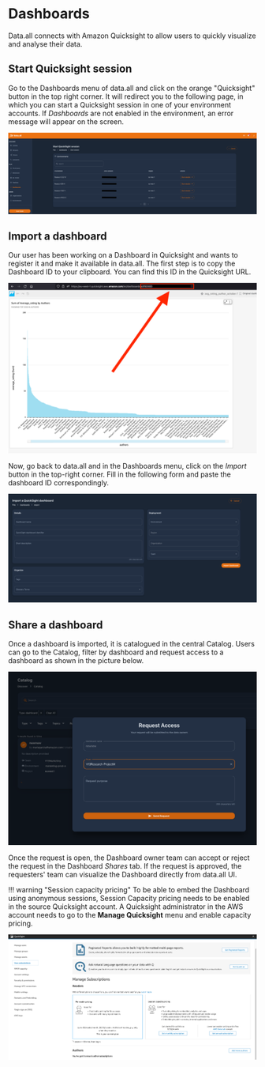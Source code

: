 # **Dashboards**

Data.all connects with Amazon Quicksight to allow users to quickly visualize and analyse their data.

## **Start Quicksight session**

Go to the Dashboards menu of data.all and click on the orange "Quicksight" button in the top right corner. It will 
redirect you to the following page, in which you can start a Quicksight session in one of your environment accounts.
If *Dashboards* are not enabled in the environment, an error message will appear on the screen.

![qs](pictures/dashboards/qs_1.png#zoom#shadow)

## **Import a dashboard**
Our user has been working on a Dashboard in Quicksight and wants to register it and make it available in data.all. 
The first step is to copy the Dashboard ID to your clipboard. You can find this ID in the Quicksight URL.

![qs](pictures/dashboards/qs_2.png#zoom#shadow)

Now, go back to data.all and in the Dashboards menu, click on the *Import* button in the top-right corner. Fill in 
the following form and paste the dashboard ID correspondingly.

![qs](pictures/dashboards/qs_3.png#zoom#shadow)

## **Share a dashboard**
Once a dashboard is imported, it is catalogued in the central Catalog. Users can go to the Catalog, filter by dashboard
and request access to a dashboard as shown in the picture below.

![qs](pictures/dashboards/qs_4.png#zoom#shadow)

Once the request is open, the Dashboard owner team can accept or reject the request in the Dashboard *Shares* tab. If 
the request is approved, the requesters' team can visualize the Dashboard directly from data.all UI.

!!! warning "Session capacity pricing"
    To be able to embed the Dashboard using anonymous sessions, Session Capacity pricing needs to be enabled in the source
    Quicksight account. A Quicksight administrator in the AWS account needs to go to the **Manage Quicksight** menu and
    enable capacity pricing.

![qs](pictures/dashboards/qs_5.png#zoom#shadow)




